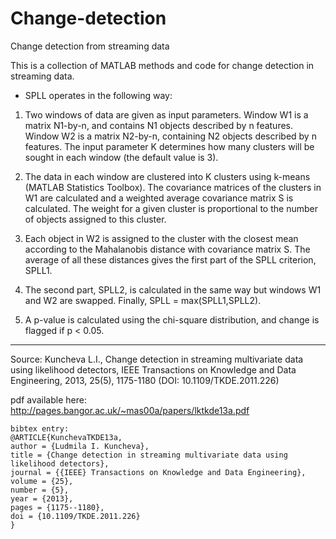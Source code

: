 # Change-detection
Change detection from streaming data

This is a collection of MATLAB methods and code for change detection in streaming data. 

* SPLL operates in the following way:

1. Two windows of data are given as input parameters. Window W1 is a matrix N1-by-n, and contains N1 objects described by n features. Window W2 is a matrix N2-by-n, containing N2 objects described by n features. The input parameter K determines how many clusters will be sought in each window (the default value is 3). 

2. The data in each window are clustered into K clusters using k-means (MATLAB Statistics Toolbox). The covariance matrices of the clusters in W1 are calculated and a weighted average covariance matrix S is calculated. The weight for a given cluster is proportional to the number of objects assigned to this cluster.

3. Each object in W2 is assigned to the cluster with the closest mean according to the Mahalanobis distance with covariance matrix S. The average of all these distances gives the first part of the SPLL criterion, SPLL1.

4. The second part, SPLL2, is calculated in the same way but windows W1 and W2 are swapped. Finally, SPLL = max(SPLL1,SPLL2).

5. A p-value is calculated using the chi-square distribution, and change is flagged if p < 0.05.

-------------- 

Source: Kuncheva L.I., Change detection in streaming multivariate data using likelihood detectors, IEEE Transactions on Knowledge and Data Engineering, 2013, 25(5), 1175-1180 (DOI: 10.1109/TKDE.2011.226)

pdf available here: http://pages.bangor.ac.uk/~mas00a/papers/lktkde13a.pdf

```
bibtex entry:
@ARTICLE{KunchevaTKDE13a,
author = {Ludmila I. Kuncheva},
title = {Change detection in streaming multivariate data using likelihood detectors},
journal = {{IEEE} Transactions on Knowledge and Data Engineering},
volume = {25},
number = {5},
year = {2013},
pages = {1175--1180},
doi = {10.1109/TKDE.2011.226}
}
```
